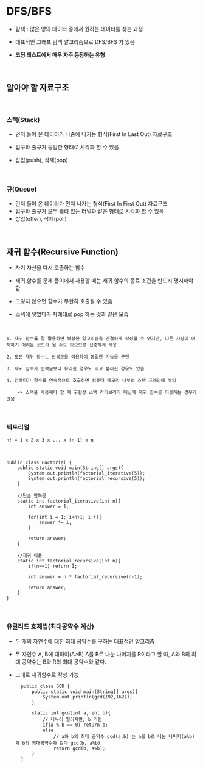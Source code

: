 # **DFS/BFS**

- 탐색 : 많은 양의 데이터 중에서 원하는 데이터를 찾는 과정

- 대표적인 그래프 탐색 알고리즘으로 DFS/BFS 가 있음

-  **코딩 테스트에서 매우 자주 등장하는 유형**

<br>

## **알아야 할 자료구조**
<br>

### 스택(Stack)
- 먼저 들어 온 데이터가 나중에 나가는 형식(First In Last Out) 자료구조

- 입구와 출구가 동일한 형태로 시각화 할 수 있음

- 삽입(push), 삭제(pop)

<br>

### 큐(Queue)
- 먼저 들어 온 데이터가 먼저 나가는 형식(First In First Out) 자료구조
- 입구와 출구가 모두 뚫려 있는 터널과 같은 형태로 시각화 할 수 있음
- 삽입(offer), 삭제(poll)

<br>

## **재귀 함수(Recursive Function)**
- 자기 자신을 다시 호출하는 함수

- 재귀 함수를 문제 풀이에서 사용할 때는 재귀 함수의 종료 조건을 반드시 명시해야 함

- 그렇지 않으면 함수가 무한히 호출될 수 있음

- 스택에 넣었다가 차례대로 pop 하는 것과 같은 모습

<br>

    1. 재귀 함수를 잘 활용하면 복잡한 알고리즘을 간결하게 작성할 수 있지만, 다른 사람이 이해하기 어려운 코드가 될 수도 있으므로 신중하게 사용

    2. 모든 재귀 함수는 반복문을 이용하여 동일한 기능을 구현

    3. 재귀 함수가 반복문보다 유리한 경우도 있고 불리한 경우도 있음

    4. 컴퓨터가 함수를 연속적으로 호출하면 컴퓨터 메모리 내부의 스택 프레임에 쌓임

        => 스택을 사용해야 할 때 구현상 스택 라이브러리 대신에 재귀 함수를 이용하는 경우가 많음

<br>

### 팩토리얼
    n! = 1 x 2 x 3 x ... x (n-1) x n

<br>

    public class Factorial {
        public static void main(String[] args){
            System.out.println(factorial_iterative(5));
            System.out.println(factorial_recursive(5));
        }

        //단순 반복문
        static int factorial_iterative(int n){
            int answer = 1;

            for(int i = 1; i<n+1; i++){
                answer *= i;
            }

            return answer;
        }

        //재귀 이용
        static int factorial_recursive(int n){
            if(n==1) return 1;

            int answer = n * factorial_recursive(n-1);

            return answer;
        }
    }

<br>

### 유클리드 호제법(최대공약수 계산)
- 두 개의 자연수에 대한 최대 공약수를 구하는 대표적인 알고리즘

- 두 자연수 A, B에 대하여(A>B) A를 B로 나눈 나머지를 R이라고 할 때, A와 B의 최대 공약수는 B와 R의 최대 공약수와 같다.

- 그대로 재귀함수로 작성 가능

        public class GCD {
            public static void main(String[] args){
                System.out.println(gcd(192,162));
            }

            static int gcd(int a, int b){
                // 나누어 떨어지면, b 리턴
                if(a % b == 0) return b;
                else
                    // a와 b의 최대 공약수 gcd(a,b) 는 a를 b로 나눈 나머지(a%b) 와 b의 최대공약수와 같다 gcd(b, a%b)
                    return gcd(b, a%b);
            }
        }